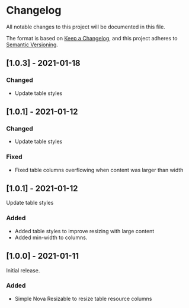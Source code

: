# Changelog

All notable changes to this project will be documented in this file.

The format is based on [Keep a Changelog](https://keepachangelog.com/en/1.0.0/),
and this project adheres to [Semantic Versioning](https://semver.org/spec/v2.0.0.html).

## [1.0.3] - 2021-01-18

### Changed

- Update table styles


## [1.0.1] - 2021-01-12

### Changed

- Update table styles

### Fixed

- Fixed table columns overflowing when content was larger than width

## [1.0.1] - 2021-01-12

Update table styles

### Added

- Added table styles to improve resizing with large content
- Added min-width to columns.

## [1.0.0] - 2021-01-11

Initial release.

### Added

- Simple Nova Resizable to resize table resource columns
